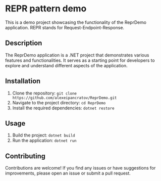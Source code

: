 # REPR pattern demo

This is a demo project showcasing the functionality of the ReprDemo application. REPR stands for Request-Endpoint-Response.

## Description

The ReprDemo application is a .NET project that demonstrates various features and functionalities. It serves as a starting point for developers to explore and understand different aspects of the application.

## Installation

1. Clone the repository: `git clone https://github.com/alexeipancratov/ReprDemo.git`
2. Navigate to the project directory: `cd ReprDemo`
3. Install the required dependencies: `dotnet restore`

## Usage

1. Build the project: `dotnet build`
2. Run the application: `dotnet run`

## Contributing

Contributions are welcome! If you find any issues or have suggestions for improvements, please open an issue or submit a pull request.
